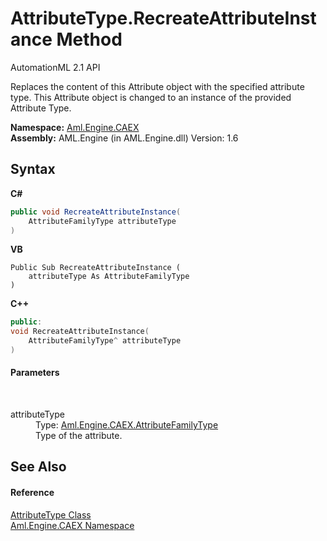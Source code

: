 # AttributeType.RecreateAttributeInstance Method 
AutomationML 2.1 API 

Replaces the content of this Attribute object with the specified attribute type. This Attribute object is changed to an instance of the provided Attribute Type.

**Namespace:**&nbsp;<a href="N_Aml_Engine_CAEX">Aml.Engine.CAEX</a><br />**Assembly:**&nbsp;AML.Engine (in AML.Engine.dll) Version: 1.6

## Syntax

**C#**<br />
``` C#
public void RecreateAttributeInstance(
	AttributeFamilyType attributeType
)
```

**VB**<br />
``` VB
Public Sub RecreateAttributeInstance ( 
	attributeType As AttributeFamilyType
)
```

**C++**<br />
``` C++
public:
void RecreateAttributeInstance(
	AttributeFamilyType^ attributeType
)
```


#### Parameters
&nbsp;<dl><dt>attributeType</dt><dd>Type: <a href="T_Aml_Engine_CAEX_AttributeFamilyType">Aml.Engine.CAEX.AttributeFamilyType</a><br />Type of the attribute.</dd></dl>

## See Also


#### Reference
<a href="T_Aml_Engine_CAEX_AttributeType">AttributeType Class</a><br /><a href="N_Aml_Engine_CAEX">Aml.Engine.CAEX Namespace</a><br />